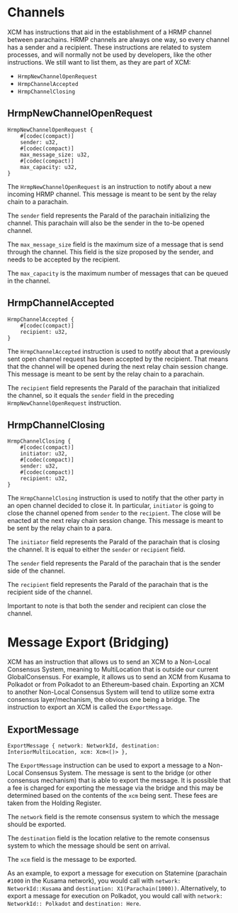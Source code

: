 # Channels
XCM has instructions that aid in the establishment of a HRMP channel between parachains.
HRMP channels are always one way, so every channel has a sender and a recipient.
These instructions are related to system processes, and will normally not be used by developers, like the other instructions.
We still want to list them, as they are part of XCM:

- `HrmpNewChannelOpenRequest`
- `HrmpChannelAccepted`
- `HrmpChannelClosing`

## HrmpNewChannelOpenRequest
```rust,noplayground
HrmpNewChannelOpenRequest {
    #[codec(compact)]
    sender: u32,
    #[codec(compact)]
    max_message_size: u32,
    #[codec(compact)]
    max_capacity: u32,
}
```
The `HrmpNewChannelOpenRequest` is an instruction to notify about a new incoming HRMP channel.
This message is meant to be sent by the relay chain to a parachain.

The `sender` field represents the ParaId of the parachain initializing the channel. 
This parachain will also be the sender in the to-be opened channel.

The `max_message_size` field is the maximum size of a message that is send through the channel.
This field is the size proposed by the sender, and needs to be accepted by the recipient. 

The `max_capacity` is the maximum number of messages that can be queued in the channel. 

## HrmpChannelAccepted
```rust,noplayground
HrmpChannelAccepted {
    #[codec(compact)]
    recipient: u32,
}
```
The `HrmpChannelAccepted` instruction is used to notify about that a previously sent open channel request has been accepted by the recipient.
That means that the channel will be opened during the next relay chain session change.
This message is meant to be sent by the relay chain to a parachain.

The `recipient` field represents the ParaId of the parachain that initialized the channel, so it equals the `sender` field in the preceding `HrmpNewChannelOpenRequest` instruction.

## HrmpChannelClosing
```rust,noplayground
HrmpChannelClosing {
    #[codec(compact)]
    initiator: u32,
    #[codec(compact)]
    sender: u32,
    #[codec(compact)]
    recipient: u32,
}
```

The `HrmpChannelClosing` instruction is used to notify that the other party in an open channel decided to close it.
In particular, `initiator` is going to close the channel opened from `sender` to the `recipient`.
The close will be enacted at the next relay chain session change. 
This message is meant to be sent by the relay chain to a para.

The `initiator` field represents the ParaId of the parachain that is closing the channel.
It is equal to either the `sender` or `recipient` field.

The `sender` field represents the ParaId of the parachain that is the sender side of the channel.

The `recipient` field represents the ParaId of the parachain that is the recipient side of the channel.

Important to note is that both the sender and recipient can close the channel.


# Message Export (Bridging) 

XCM has an instruction that allows us to send an XCM to a Non-Local Consensus System, meaning to MultiLocation that is outside our current GlobalConsensus.
For example, it allows us to send an XCM from Kusama to Polkadot or from Polkadot to an Ethereum-based chain.
Exporting an XCM to another Non-Local Consensus System will tend to utilize some extra consensus layer/mechanism, the obvious one being a bridge.
The instruction to export an XCM is called the `ExportMessage`.

## ExportMessage
```rust,noplayground
ExportMessage { network: NetworkId, destination: InteriorMultiLocation, xcm: Xcm<()> },
```
The `ExportMessage` instruction can be used to export a message to a Non-Local Consensus System.
The message is sent to the bridge (or other consensus mechanism) that is able to export the message.
It is possible that a fee is charged for exporting the message via the bridge and this may be determined based on the contents of the `xcm` being sent.
These fees are taken from the Holding Register.

The `network` field is the remote consensus system to which the message should be exported.

The `destination` field is the location relative to the remote consensus system to which the message should be sent on arrival.

The `xcm` field is the message to be exported.

As an example, to export a message for execution on Statemine (parachain `#1000` in the Kusama network), you would call with `network: NetworkId::Kusama` and `destination: X1(Parachain(1000))`.
Alternatively, to export a message for execution on Polkadot, you would call with `network: NetworkId:: Polkadot` and `destination: Here`.